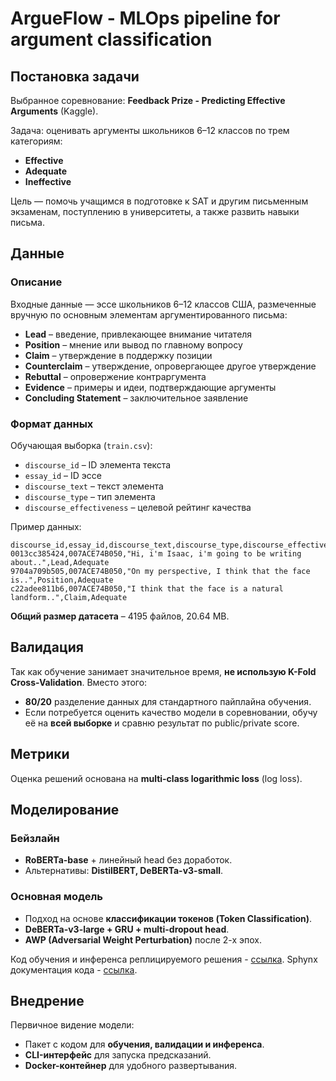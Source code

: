 # ArgueFlow - MLOps pipeline for argument classification

## Постановка задачи

Выбранное соревнование: **Feedback Prize - Predicting Effective Arguments**
(Kaggle).

Задача: оценивать аргументы школьников 6–12 классов по трем категориям:

- **Effective**
- **Adequate**
- **Ineffective**

Цель — помочь учащимся в подготовке к SAT и другим письменным экзаменам,
поступлению в университеты, а также развить навыки письма.

## Данные

### Описание

Входные данные — эссе школьников 6–12 классов США, размеченные вручную по
основным элементам аргументированного письма:

- **Lead** – введение, привлекающее внимание читателя
- **Position** – мнение или вывод по главному вопросу
- **Claim** – утверждение в поддержку позиции
- **Counterclaim** – утверждение, опровергающее другое утверждение
- **Rebuttal** – опровержение контраргумента
- **Evidence** – примеры и идеи, подтверждающие аргументы
- **Concluding Statement** – заключительное заявление

### Формат данных

Обучающая выборка (`train.csv`):

- `discourse_id` – ID элемента текста
- `essay_id` – ID эссе
- `discourse_text` – текст элемента
- `discourse_type` – тип элемента
- `discourse_effectiveness` – целевой рейтинг качества

Пример данных:

```csv
discourse_id,essay_id,discourse_text,discourse_type,discourse_effectiveness
0013cc385424,007ACE74B050,"Hi, i'm Isaac, i'm going to be writing about..",Lead,Adequate
9704a709b505,007ACE74B050,"On my perspective, I think that the face is..",Position,Adequate
c22adee811b6,007ACE74B050,"I think that the face is a natural landform..",Claim,Adequate
```

**Общий размер датасета** – 4195 файлов, 20.64 MB.

## Валидация

Так как обучение занимает значительное время, **не использую K-Fold
Cross-Validation**. Вместо этого:

- **80/20** разделение данных для стандартного пайплайна обучения.
- Если потребуется оценить качество модели в соревновании, обучу её на **всей
  выборке** и сравню результат по public/private score.

## Метрики

Оценка решений основана на **multi-class logarithmic loss** (log loss).

## Моделирование

### Бейзлайн

- **RoBERTa-base** + линейный head без доработок.
- Альтернативы: **DistilBERT, DeBERTa-v3-small**.

### Основная модель

- Подход на основе **классификации токенов (Token Classification)**.
- **DeBERTa-v3-large + GRU + multi-dropout head**.
- **AWP (Adversarial Weight Perturbation)** после 2-х эпох.

Код обучения и инференса реплицируемого решения -
[ссылка](https://www.kaggle.com/competitions/feedback-prize-effectiveness/discussion/347369).
Sphynx документация кода -
[ссылка](https://vsweatherfield.github.io/argueflow/).

## Внедрение

Первичное видение модели:

- Пакет с кодом для **обучения, валидации и инференса**.
- **CLI-интерфейс** для запуска предсказаний.
- **Docker-контейнер** для удобного развертывания.

